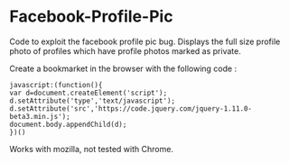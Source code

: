 Facebook-Profile-Pic
====================

Code to exploit the facebook profile pic bug. Displays the full size profile photo of profiles which have profile photos marked as private.

Create a bookmarket in the browser with the following code :     

    javascript:(function(){
	var d=document.createElement('script');
	d.setAttribute('type','text/javascript');
	d.setAttribute('src','https://code.jquery.com/jquery-1.11.0-beta3.min.js');
	document.body.appendChild(d);
	})()    

Works with mozilla, not tested with Chrome. 
